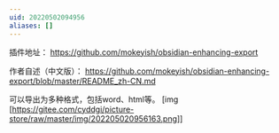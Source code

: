 ```yaml
---
uid: 20220502094956
aliases: []
---
```

插件地址： https://github.com/mokeyish/obsidian-enhancing-export

作者自述（中文版）： https://github.com/mokeyish/obsidian-enhancing-export/blob/master/README_zh-CN.md

可以导出为多种格式，包括word、html等。
[img [https://gitee.com/cyddgi/picture-store/raw/master/img/202205020956163.png]]
